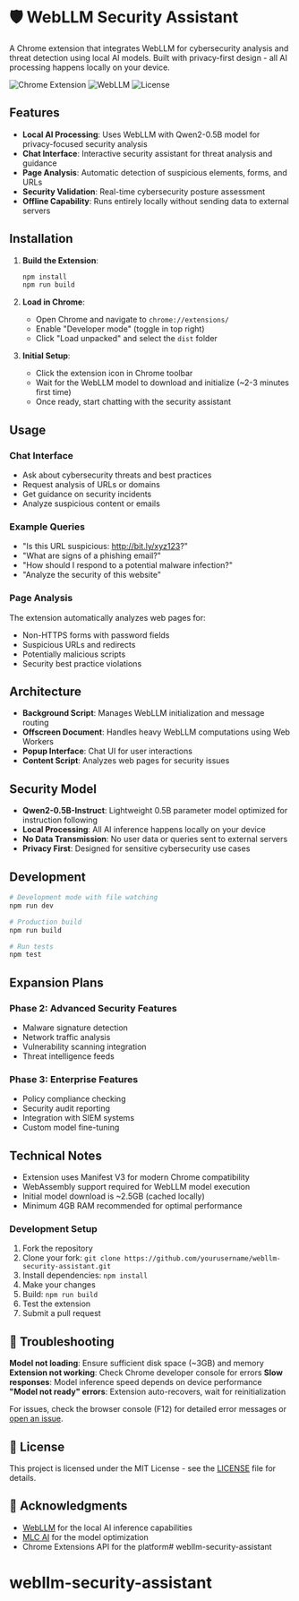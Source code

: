 # 🛡️ WebLLM Security Assistant

A Chrome extension that integrates WebLLM for cybersecurity analysis and threat detection using local AI models. Built with privacy-first design - all AI processing happens locally on your device.

![Chrome Extension](https://img.shields.io/badge/Chrome-Extension-green)
![WebLLM](https://img.shields.io/badge/WebLLM-Powered-blue)
![License](https://img.shields.io/badge/License-MIT-yellow)

## Features

- **Local AI Processing**: Uses WebLLM with Qwen2-0.5B model for privacy-focused security analysis
- **Chat Interface**: Interactive security assistant for threat analysis and guidance
- **Page Analysis**: Automatic detection of suspicious elements, forms, and URLs
- **Security Validation**: Real-time cybersecurity posture assessment
- **Offline Capability**: Runs entirely locally without sending data to external servers

## Installation

1. **Build the Extension**:
   ```bash
   npm install
   npm run build
   ```

2. **Load in Chrome**:
   - Open Chrome and navigate to `chrome://extensions/`
   - Enable "Developer mode" (toggle in top right)
   - Click "Load unpacked" and select the `dist` folder

3. **Initial Setup**:
   - Click the extension icon in Chrome toolbar
   - Wait for the WebLLM model to download and initialize (~2-3 minutes first time)
   - Once ready, start chatting with the security assistant

## Usage

### Chat Interface
- Ask about cybersecurity threats and best practices
- Request analysis of URLs or domains  
- Get guidance on security incidents
- Analyze suspicious content or emails

### Example Queries
- "Is this URL suspicious: http://bit.ly/xyz123?"
- "What are signs of a phishing email?"
- "How should I respond to a potential malware infection?"
- "Analyze the security of this website"

### Page Analysis
The extension automatically analyzes web pages for:
- Non-HTTPS forms with password fields
- Suspicious URLs and redirects
- Potentially malicious scripts
- Security best practice violations

## Architecture

- **Background Script**: Manages WebLLM initialization and message routing
- **Offscreen Document**: Handles heavy WebLLM computations using Web Workers
- **Popup Interface**: Chat UI for user interactions
- **Content Script**: Analyzes web pages for security issues

## Security Model

- **Qwen2-0.5B-Instruct**: Lightweight 0.5B parameter model optimized for instruction following
- **Local Processing**: All AI inference happens locally on your device
- **No Data Transmission**: No user data or queries sent to external servers
- **Privacy First**: Designed for sensitive cybersecurity use cases

## Development

```bash
# Development mode with file watching
npm run dev

# Production build
npm run build

# Run tests
npm test
```

## Expansion Plans

### Phase 2: Advanced Security Features
- Malware signature detection
- Network traffic analysis  
- Vulnerability scanning integration
- Threat intelligence feeds

### Phase 3: Enterprise Features
- Policy compliance checking
- Security audit reporting
- Integration with SIEM systems
- Custom model fine-tuning

## Technical Notes

- Extension uses Manifest V3 for modern Chrome compatibility
- WebAssembly support required for WebLLM model execution
- Initial model download is ~2.5GB (cached locally)
- Minimum 4GB RAM recommended for optimal performance


### Development Setup
1. Fork the repository
2. Clone your fork: `git clone https://github.com/yourusername/webllm-security-assistant.git`
3. Install dependencies: `npm install`
4. Make your changes
5. Build: `npm run build`
6. Test the extension
7. Submit a pull request

## 🐛 Troubleshooting

**Model not loading**: Ensure sufficient disk space (~3GB) and memory
**Extension not working**: Check Chrome developer console for errors
**Slow responses**: Model inference speed depends on device performance
**"Model not ready" errors**: Extension auto-recovers, wait for reinitialization

For issues, check the browser console (F12) for detailed error messages or [open an issue](https://github.com/yourusername/webllm-security-assistant/issues).

## 📄 License

This project is licensed under the MIT License - see the [LICENSE](LICENSE) file for details.

## 🙏 Acknowledgments

- [WebLLM](https://github.com/mlc-ai/web-llm) for the local AI inference capabilities
- [MLC AI](https://mlc.ai/) for the model optimization
- Chrome Extensions API for the platform# webllm-security-assistant
# webllm-security-assistant
